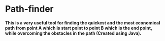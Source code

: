 # Path-finder
#### This is a very useful tool for finding the quickest and the most economical path from point A which is start point to point B which is the end point, while overcoming the obstacles in the path (Created using Java).
